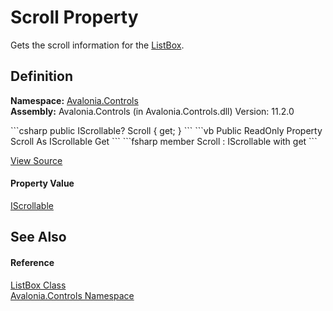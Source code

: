 # Scroll Property


Gets the scroll information for the <a href="T_Avalonia_Controls_ListBox">ListBox</a>.



## Definition
**Namespace:** <a href="N_Avalonia_Controls">Avalonia.Controls</a>  
**Assembly:** Avalonia.Controls (in Avalonia.Controls.dll) Version: 11.2.0

<Tabs groupId="api-code-preview">
<TabItem value="csharp" label="C#">
```csharp
public IScrollable? Scroll { get; }
```
</TabItem>
<TabItem value="vb" label="VB">
```vb
Public ReadOnly Property Scroll As IScrollable
	Get
```
</TabItem>
<TabItem value="fsharp" label="F#">
```fsharp
member Scroll : IScrollable with get
```
</TabItem>
</Tabs>



<a href="https://github.com/AvaloniaUI/Avalonia/tree/master/src/Avalonia.Controls/ListBox.cs#L76" title="View the source code">View Source</a>



#### Property Value
<a href="T_Avalonia_Controls_Primitives_IScrollable">IScrollable</a>

## See Also


#### Reference
<a href="T_Avalonia_Controls_ListBox">ListBox Class</a>  
<a href="N_Avalonia_Controls">Avalonia.Controls Namespace</a>  

